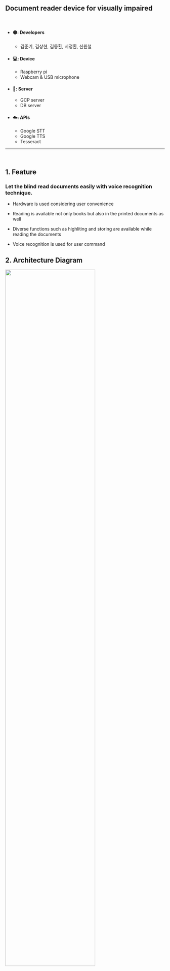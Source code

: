 ## Document reader device for visually impaired

</br>

* #### 🟡: Developers
  * 김준기, 김상현, 김동환, 서정환, 신원철

* #### 💻: Device
  * Raspberry pi
  * Webcam & USB microphone
 
* #### 📁: Server
  * GCP server
  * DB server

* #### ☁️: APIs
  * Google STT
  * Google TTS
  * Tesseract

<hr/>

</br>

## 1. Feature

### Let the blind read documents easily with voice recognition technique.

* Hardware is used considering user convenience

* Reading is available not only books but also in the printed documents as well

* Diverse functions such as highliting and storing are available while reading the documents 

* Voice recognition is used for user command

## 2. Architecture Diagram

<img src ="https://user-images.githubusercontent.com/72932922/112779092-ec52e000-9080-11eb-8fd4-473907c2c8b7.jpg" width = "75%" height = "75%">


